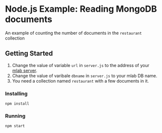 # Node.js Example: Reading MongoDB documents
An example of counting the number of documents in the `restaurant` collection

## Getting Started
1. Change the value of variable `url` in `server.js` to the address of your [mlab server](http://mlab.com).
2. Change the value of varibale `dbname` in `server.js` to your mlab DB name.
3. You need a collection named `restaurant` with a few documents in it.

### Installing
```
npm install
```
### Running
```
npm start
```
